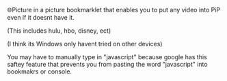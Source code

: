 🌐Picture in a picture bookmarklet that enables you to put any video into PiP even if it doesnt have it. 

(This includes hulu, hbo, disney, ect)

(I think its Windows only havent tried on other devices)

You may have to manually type in "javascript" because google has this saftey feature that prevents you from pasting the word "javascript" into bookmakrs or console.
